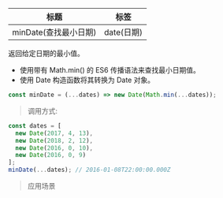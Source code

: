 |  标题   | 标签  |
|  ----  | ----  |
| minDate(查找最小日期) | date(日期) |

返回给定日期的最小值。

* 使用带有 Math.min() 的 ES6 传播语法来查找最小日期值。
* 使用 Date 构造函数将其转换为 Date 对象。

```js
const minDate = (...dates) => new Date(Math.min(...dates));
```

> 调用方式:

```js
const dates = [
  new Date(2017, 4, 13),
  new Date(2018, 2, 12),
  new Date(2016, 0, 10),
  new Date(2016, 0, 9)
];
minDate(...dates); // 2016-01-08T22:00:00.000Z
```

> 应用场景